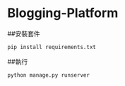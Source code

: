 # Blogging-Platform

##安裝套件
```python
pip install requirements.txt
```
##執行
```python
python manage.py runserver
```